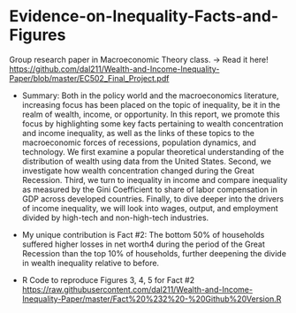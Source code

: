 # Evidence-on-Inequality-Facts-and-Figures
Group research paper in Macroeconomic Theory class.
-> Read it here! https://github.com/dal211/Wealth-and-Income-Inequality-Paper/blob/master/EC502_Final_Project.pdf

- Summary:
Both in the policy world and the macroeconomics literature, increasing focus has been
placed on the topic of inequality, be it in the realm of wealth, income, or opportunity. In
this report, we promote this focus by highlighting some key facts pertaining to wealth concentration
and income inequality, as well as the links of these topics to the macroeconomic
forces of recessions, population dynamics, and technology. We first examine a popular
theoretical understanding of the distribution of wealth using data from the United States.
Second, we investigate how wealth concentration changed during the Great Recession.
Third, we turn to inequality in income and compare inequality as measured by the Gini
Coefficient to share of labor compensation in GDP across developed countries. Finally,
to dive deeper into the drivers of income inequality, we will look into wages, output, and
employment divided by high-tech and non-high-tech industries.  

- My unique contribution is Fact #2: The bottom 50% of households suffered higher losses in net worth4 during the
period of the Great Recession than the top 10% of households, further deepening the
divide in wealth inequality relative to before. 

- R Code to reproduce Figures 3, 4, 5 for Fact #2
https://raw.githubusercontent.com/dal211/Wealth-and-Income-Inequality-Paper/master/Fact%20%232%20-%20Github%20Version.R



